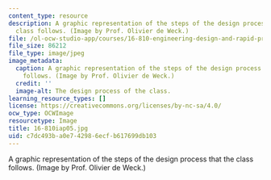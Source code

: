 ```yaml
---
content_type: resource
description: A graphic representation of the steps of the design process that the
  class follows. (Image by Prof. Olivier de Weck.)
file: /ol-ocw-studio-app/courses/16-810-engineering-design-and-rapid-prototyping-january-iap-2005/c7dc493ba0e742986ecfb617699db103_16-810iap05.jpg
file_size: 86212
file_type: image/jpeg
image_metadata:
  caption: A graphic representation of the steps of the design process that the class
    follows. (Image by Prof. Olivier de Weck.)
  credit: ''
  image-alt: The design process of the class.
learning_resource_types: []
license: https://creativecommons.org/licenses/by-nc-sa/4.0/
ocw_type: OCWImage
resourcetype: Image
title: 16-810iap05.jpg
uid: c7dc493b-a0e7-4298-6ecf-b617699db103
---
```

A graphic representation of the steps of the design process that the class follows. (Image by Prof. Olivier de Weck.)